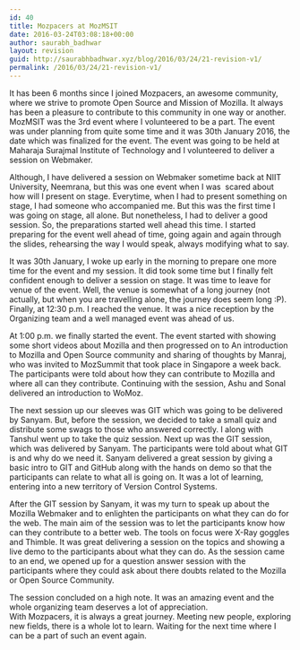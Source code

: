```yaml
---
id: 40
title: Mozpacers at MozMSIT
date: 2016-03-24T03:08:18+00:00
author: saurabh_badhwar
layout: revision
guid: http://saurabhbadhwar.xyz/blog/2016/03/24/21-revision-v1/
permalink: /2016/03/24/21-revision-v1/
---
```

<div dir="ltr" style="text-align: left;">
  It has been 6 months since I joined Mozpacers, an awesome community, where we strive to promote Open Source and Mission of Mozilla. It always has been a pleasure to contribute to this community in one way or another. MozMSIT was the 3rd event where I volunteered to be a part. The event was under planning from quite some time and it was 30th January 2016, the date which was finalized for the event. The event was going to be held at Maharaja Surajmal Institute of Technology and I volunteered to deliver a session on Webmaker.</p> 
  
  <p>
    Although, I have delivered a session on Webmaker sometime back at NIIT University, Neemrana, but this was one event when I was  scared about how will I present on stage. Everytime, when I had to present something on stage, I had someone who accompanied me. But this was the first time I was going on stage, all alone. But nonetheless, I had to deliver a good session. So, the preparations started well ahead this time. I started preparing for the event well ahead of time, going again and again through the slides, rehearsing the way I would speak, always modifying what to say.
  </p>
  
  <p>
    It was 30th January, I woke up early in the morning to prepare one more time for the event and my session. It did took some time but I finally felt confident enough to deliver a session on stage. It was time to leave for venue of the event. Well, the venue is somewhat of a long journey (not actually, but when you are travelling alone, the journey does seem long :P). Finally, at 12:30 p.m. I reached the venue. It was a nice reception by the Organizing team and a well managed event was ahead of us.
  </p>
  
  <p>
    At 1:00 p.m. we finally started the event. The event started with showing some short videos about Mozilla and then progressed on to An introduction to Mozilla and Open Source community and sharing of thoughts by Manraj, who was invited to MozSummit that took place in Singapore a week back. The participants were told about how they can contribute to Mozilla and where all can they contribute. Continuing with the session, Ashu and Sonal delivered an introduction to WoMoz.
  </p>
  
  <p>
    The next session up our sleeves was GIT which was going to be delivered by Sanyam. But, before the session, we decided to take a small quiz and distribute some swags to those who answered correctly. I along with Tanshul went up to take the quiz session. Next up was the GIT session, which was delivered by Sanyam. The participants were told about what GIT is and why do we need it. Sanyam delivered a great session by giving a basic intro to GIT and GitHub along with the hands on demo so that the participants can relate to what all is going on. It was a lot of learning, entering into a new territory of Version Control Systems.
  </p>
  
  <p>
    After the GIT session by Sanyam, it was my turn to speak up about the Mozilla Webmaker and to enlighten the participants on what they can do for the web. The main aim of the session was to let the participants know how can they contribute to a better web. The tools on focus were X-Ray goggles and Thimble. It was great delivering a session on the topics and showing a live demo to the participants about what they can do. As the session came to an end, we opened up for a question answer session with the participants where they could ask about there doubts related to the Mozilla or Open Source Community.
  </p>
  
  <p>
    The session concluded on a high note. It was an amazing event and the whole organizing team deserves a lot of appreciation.<br /> With Mozpacers, it is always a great journey. Meeting new people, exploring new fields, there is a whole lot to learn. Waiting for the next time where I can be a part of such an event again.
  </p>
</div>